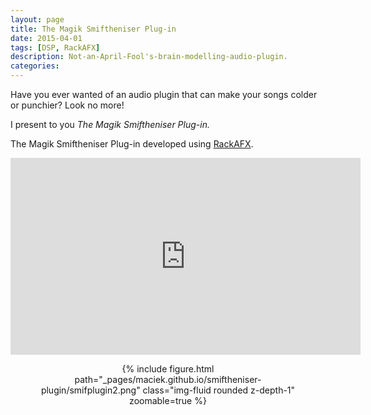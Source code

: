 ```yaml
---
layout: page
title: The Magik Smiftheniser Plug-in
date: 2015-04-01
tags: [DSP, RackAFX]
description: Not-an-April-Fool's-brain-modelling-audio-plugin.
categories: 
---
```


Have you ever wanted of an audio plugin that can make your songs colder or punchier? Look no more!

I present to you <em>The Magik Smiftheniser Plug-in.</em>

The Magik Smiftheniser Plug-in developed using <a href="https://www.willpirkle.com/rackafx/">RackAFX</a>.

<center>
<iframe width="560" height="315" src="https://www.youtube.com/embed/miDvbmyl2mg" frameborder="0" allow="accelerometer; autoplay; encrypted-media; gyroscope; picture-in-picture" allowfullscreen></iframe>

<figure>
<div class="row mt-3">
    <div class="col-sm mt-3 mt-md-0">
        {% include figure.html path="_pages/maciek.github.io/smiftheniser-plugin/smifplugin2.png" class="img-fluid rounded z-depth-1" zoomable=true %}
    </div>
</div>
</figure>
</center>